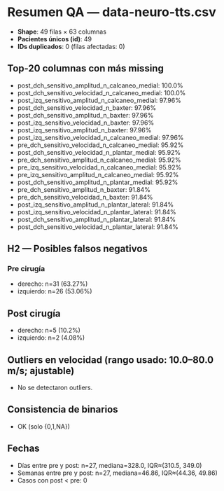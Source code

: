 # Resumen QA — data-neuro-tts.csv

- **Shape**: 49 filas × 63 columnas
- **Pacientes únicos (id)**: 49
- **IDs duplicados**: 0 (filas afectadas: 0)

## Top-20 columnas con más missing
- post_dch_sensitivo_amplitud_n_calcaneo_medial: 100.0%
- post_dch_sensitivo_velocidad_n_calcaneo_medial: 100.0%
- post_izq_sensitivo_amplitud_n_calcaneo_medial: 97.96%
- post_dch_sensitivo_velocidad_n_baxter: 97.96%
- post_dch_sensitivo_amplitud_n_baxter: 97.96%
- post_izq_sensitivo_velocidad_n_baxter: 97.96%
- post_izq_sensitivo_amplitud_n_baxter: 97.96%
- post_izq_sensitivo_velocidad_n_calcaneo_medial: 97.96%
- pre_dch_sensitivo_velocidad_n_calcaneo_medial: 95.92%
- post_dch_sensitivo_velocidad_n_plantar_medial: 95.92%
- pre_dch_sensitivo_amplitud_n_calcaneo_medial: 95.92%
- pre_izq_sensitivo_velocidad_n_calcaneo_medial: 95.92%
- pre_izq_sensitivo_amplitud_n_calcaneo_medial: 95.92%
- post_dch_sensitivo_amplitud_n_plantar_medial: 95.92%
- pre_dch_sensitivo_amplitud_n_baxter: 91.84%
- pre_dch_sensitivo_velocidad_n_baxter: 91.84%
- post_izq_sensitivo_amplitud_n_plantar_lateral: 91.84%
- post_izq_sensitivo_velocidad_n_plantar_lateral: 91.84%
- post_dch_sensitivo_amplitud_n_plantar_lateral: 91.84%
- post_dch_sensitivo_velocidad_n_plantar_lateral: 91.84%

## H2 — Posibles falsos negativos

### Pre cirugía
- derecho: n=31 (63.27%)
- izquierdo: n=26 (53.06%)

## Post cirugía
- derecho: n=5 (10.2%)
- izquierdo: n=2 (4.08%)

## Outliers en velocidad (rango usado: 10.0–80.0 m/s; ajustable)
- No se detectaron outliers.

## Consistencia de binarios
- OK (solo {0,1,NA})

## Fechas
- Días entre pre y post: n=27, mediana=328.0, IQR≈(310.5, 349.0)
- Semanas entre pre y post: n=27, mediana=46.86, IQR≈(44.36, 49.86)
- Casos con post < pre: 0